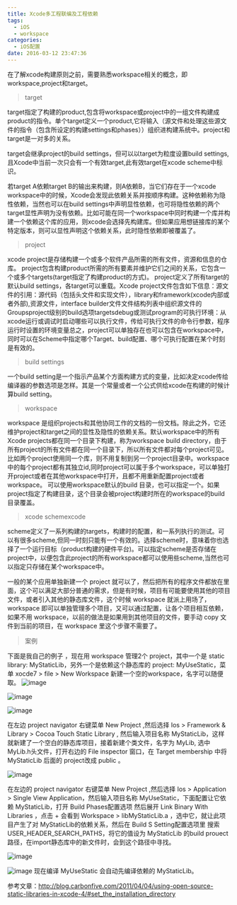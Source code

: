 ```yaml
---
title: Xcode多工程联编及工程依赖
tags:
  - iOS
  - workspace
categories:
  - iOS配置
date: 2016-03-12 23:47:36
---
```


在了解xcode构建原则之前，需要熟悉workspace相关的概念，即workspace,project和target。

>target

target指定了构建的product,包含将workspace或project中的一组文件构建成product的指令。单个target定义一个product,它将输入（源文件和处理这些源文件的指令（包含所设定的构建settings和phases））组织进构建系统中。project和target是一对多的关系。

target会继承project的build settings，但可以以target为粒度设置build settings,且Xcode中当前一次只会有一个有效target,此有效target在xcode scheme中标识。

若target A依赖target B的输出来构建，则A依赖B，当它们存在于一个xcode workspace中的时候，Xcode会发现此依赖关系并按顺序构建。这种依赖称为隐性依赖，当然也可以在build settings中声明显性依赖，也可将隐性依赖的两个target显性声明为没有依赖。比如可能在同一个workspace中同时构建一个库并构建一个依赖这个库的应用，则xcode会选择先构建库。但如果应用想链接库的某个特定版本，则可以显性声明这个依赖关系，此时隐性依赖即被覆盖了。

<!--more-->

>project

xcode project是存储构建一个或多个软件产品所需的所有文件，资源和信息的仓库。
project包含构建product所需的所有要素并维护它们之间的关系，它包含一个或多个targets(target指定了构建product的方式)。
project定义了所有target的默认build settings，各target可以重载。Xcode project文件包含如下信息：源文件的引用：源代码（包括头文件和实现文件），library和framework(xcode内部或者外部),资源文件，interface builder文件文件结构列表中组织源文件的Groupsproject级别的build选项targetsdebug或测试program的可执行环境：从xcode运行或调试时启动哪些可以执行文件，传给可执行文件的命令行参数，程序运行时设置的环境变量总之，project可以单独存在也可以包含在workspace中，同时可以在Scheme中指定哪个Target、build配置、哪个可执行配置在某个时刻是有效的。

>build settings

一个build setting是一个指示产品某个方面构建方式的变量，比如决定xcode传给编译器的参数选项是怎样。其是一个常量或者一个公式供给xcode在构建的时候计算build setting。

>workspace

workspace 是组织projects和其他协同工作的文档的一份文档。除此之外，它还维护project和target之间的显性及隐性的依赖关系。默认workspace中的所有Xcode projects都在同一个目录下构建，称为workspace build directory，由于所有project的所有文件都在同一个目录下，所以所有文件都对每个project可见。
比如两个project使用同一个库，则不用复制到另一个project目录中。workspace中的每个project都有其独立id,同时project可以属于多个workspace，可以单独打开project或者在其他workspace中打开，且都不用重新配置project或者workspace。
可以使用workspace默认的build 目录，也可以指定一个。如果project指定了构建目录，这个目录会被project构建时所在的workspace的build目录覆盖。

>xcode schemexcode 

scheme定义了一系列构建的targets，构建时的配置，和一系列执行的测试。可以有很多scheme,但同一时刻只能有一个有效的。选择scheme时，意味着你也选择了一个运行目标（product构建的硬件平台)。可以指定scheme是否存储在project中，以便包含此project的所有workspace都可以使用些scheme,当然也可以指定只存储在某个workspace中。

一般的某个应用单独新建一个 project 就可以了，然后把所有的程序文件都放在里面，这个可以满足大部分普通的需求，但是有时候，项目有可能要使用其他的项目文件，或者引入其他的静态库文件，这个时候 workspace 就派上用场了，workspace 即可以单独管理多个项目，又可以通过配置，让各个项目相互依赖，如果不用 workspace，以前的做法是如果用到其他项目的文件，要手动 copy 文件到当前的项目，在 workspace 里这个步骤不需要了。

>案例

下面是我自己的例子 ，现在用 workspace 管理2个 project，其中一个是 static library: MyStaticLib，另外一个是依赖这个静态库的 project:  MyUseStatic，菜单 xocde7 > file > New Workspace 新建一个空的workspace，名字可以随便取。
![image](https://raw.githubusercontent.com/suifengqjn/demoimages/master/XcodeWorkSpace/1.png)

![image](https://raw.githubusercontent.com/suifengqjn/demoimages/master/XcodeWorkSpace/2.png)

![image](https://raw.githubusercontent.com/suifengqjn/demoimages/master/XcodeWorkSpace/3.png)

在左边 project navigator 右键菜单 New Project ,然后选择 Ios > Framework & Library > Cocoa Touch Static Library , 然后输入项目名称 MyStaticLib，这样就新建了一个空白的静态库项目，接着新建个类文件，名字为 MyLib, 选中 MyLib.h头文件，打开右边的 File inspector 窗口，在 Target membership 中将 MyStaticLib 后面的 project改成 public 。

![image](https://raw.githubusercontent.com/suifengqjn/demoimages/master/XcodeWorkSpace/4.png)

在左边的 project navigator 右键菜单 New Project ,然后选择 Ios > Application > Single View Application，然后输入项目名称 MyUseStatic，下面配置让它依赖 MyStaticLib，打开 Build Phases配置选项 然后展开 Link Binary With Libraries ，点击 + 会看到 Workspace > libMyStaticLib.a ，选中它，就让此项目产生了对 MyStaticLib的依赖关系，然后在 Build S Setting配置选项里 搜索 USER_HEADER_SEARCH_PATHS，将它的值设为 MyStaticLib 的build prouect 路径，在import静态库中的新文件时，会到这个路径中寻找。

![image](https://raw.githubusercontent.com/suifengqjn/demoimages/master/XcodeWorkSpace/6.png)

![image](https://raw.githubusercontent.com/suifengqjn/demoimages/master/XcodeWorkSpace/7.png)
现在编译  MyUseStatic 会自动先编译依赖的 MyStaticLib。

参考文章：http://blog.carbonfive.com/2011/04/04/using-open-source-static-libraries-in-xcode-4/#set_the_installation_directory




